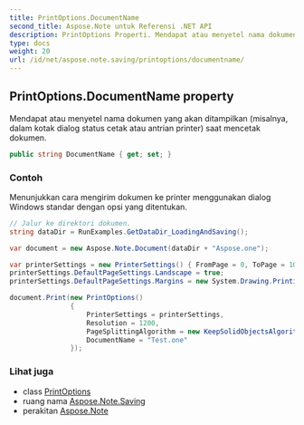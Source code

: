 ```yaml
---
title: PrintOptions.DocumentName
second_title: Aspose.Note untuk Referensi .NET API
description: PrintOptions Properti. Mendapat atau menyetel nama dokumen yang akan ditampilkan misalnya dalam kotak dialog status cetak atau antrian printer saat mencetak dokumen.
type: docs
weight: 20
url: /id/net/aspose.note.saving/printoptions/documentname/
---
```

## PrintOptions.DocumentName property

Mendapat atau menyetel nama dokumen yang akan ditampilkan (misalnya, dalam kotak dialog status cetak atau antrian printer) saat mencetak dokumen.

```csharp
public string DocumentName { get; set; }
```

### Contoh

Menunjukkan cara mengirim dokumen ke printer menggunakan dialog Windows standar dengan opsi yang ditentukan.

```csharp
// Jalur ke direktori dokumen.
string dataDir = RunExamples.GetDataDir_LoadingAndSaving();

var document = new Aspose.Note.Document(dataDir + "Aspose.one");

var printerSettings = new PrinterSettings() { FromPage = 0, ToPage = 10 };
printerSettings.DefaultPageSettings.Landscape = true;
printerSettings.DefaultPageSettings.Margins = new System.Drawing.Printing.Margins(50, 50, 150, 50);

document.Print(new PrintOptions()
               {
                   PrinterSettings = printerSettings,
                   Resolution = 1200,
                   PageSplittingAlgorithm = new KeepSolidObjectsAlgorithm(),
                   DocumentName = "Test.one"
               });
```

### Lihat juga

* class [PrintOptions](../)
* ruang nama [Aspose.Note.Saving](../../printoptions/)
* perakitan [Aspose.Note](../../../)


